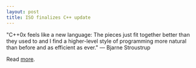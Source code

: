 ```yaml
---
layout: post
title: ISO finalizes C++ update
---
```

  [0]: http://www.networkworld.com/news/2011/032811-iso-finalizes-c.html

"C++0x feels like a new language: The pieces just fit together better than they used to and I find a higher-level style of programming more natural than before and as efficient as ever." — Bjarne Stroustrup

Read [more][0].
